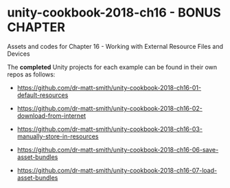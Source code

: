 # unity-cookbook-2018-ch16 - BONUS CHAPTER
Assets and codes for Chapter 16 - Working with External Resource Files and Devices

The **completed** Unity projects for each example can be found in their own repos as follows:

- https://github.com/dr-matt-smith/unity-cookbook-2018-ch16-01-default-resources

- https://github.com/dr-matt-smith/unity-cookbook-2018-ch16-02-download-from-internet

- https://github.com/dr-matt-smith/unity-cookbook-2018-ch16-03-manually-store-in-resources

- https://github.com/dr-matt-smith/unity-cookbook-2018-ch16-06-save-asset-bundles

- https://github.com/dr-matt-smith/unity-cookbook-2018-ch16-07-load-asset-bundles

